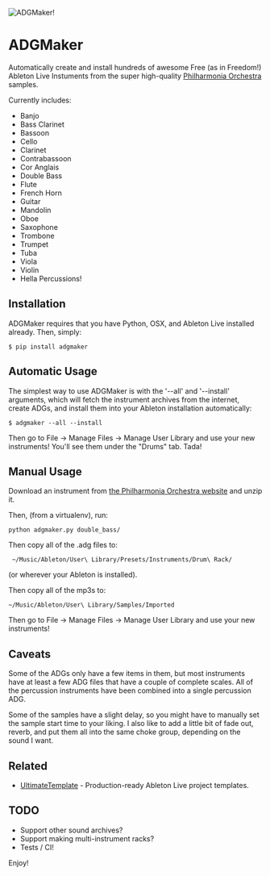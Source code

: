 ![ADGMaker!](http://i.imgur.com/2v7Hd3Q.png)
# ADGMaker

Automatically create and install hundreds of awesome Free (as in Freedom!) Ableton Live Instuments from the super high-quality [Philharmonia Orchestra](http://www.philharmonia.co.uk/explore/make_music/) samples.

Currently includes:

  * Banjo
  * Bass Clarinet
  * Bassoon
  * Cello
  * Clarinet
  * Contrabassoon
  * Cor Anglais
  * Double Bass
  * Flute
  * French Horn
  * Guitar
  * Mandolin
  * Oboe
  * Saxophone
  * Trombone
  * Trumpet
  * Tuba
  * Viola
  * Violin
  * Hella Percussions!

## Installation

ADGMaker requires that you have Python, OSX, and Ableton Live installed already. Then, simply:

    $ pip install adgmaker

## Automatic Usage

The simplest way to use ADGMaker is with the '--all' and '--install' arguments, which will fetch the instrument archives from the internet, create ADGs, and install them into your Ableton installation automatically:

    $ adgmaker --all --install

Then go to File -> Manage Files -> Manage User Library and use your new instruments! You'll see them under the "Drums" tab. Tada!

## Manual Usage

Download an instrument from [the Philharmonia Orchestra website](http://www.philharmonia.co.uk/explore/make_music/double_bass) and unzip it.

Then, (from a virtualenv), run:

    python adgmaker.py double_bass/

Then copy all of the .adg files to:

     ~/Music/Ableton/User\ Library/Presets/Instruments/Drum\ Rack/ 

(or wherever your Ableton is installed).

Then copy all of the mp3s to:

    ~/Music/Ableton/User\ Library/Samples/Imported

Then go to File -> Manage Files -> Manage User Library and use your new instruments!

## Caveats

Some of the ADGs only have a few items in them, but most instruments have at least a few ADG files that have a couple of complete scales. All of the percussion instruments have been combined into a single percussion ADG.

Some of the samples have a slight delay, so you might have to manually set the sample start time to your liking. I also like to add a little bit of fade out, reverb, and put them all into the same choke group, depending on the sound I want.

## Related
 * [UltimateTemplate](https://github.com/Miserlou/UltimateTemplate) - Production-ready Ableton Live project templates.

## TODO

* Support other sound archives?
* Support making multi-instrument racks?
* Tests / CI!

Enjoy!
